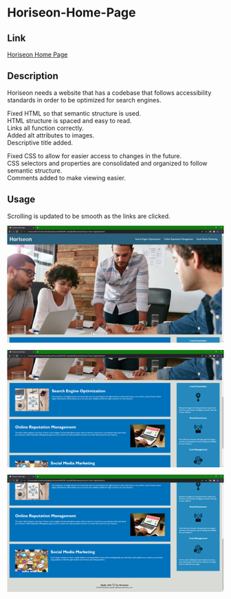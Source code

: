 # Horiseon-Home-Page

## Link

[Horiseon Home Page](https://aditore.github.io/Horiseon-Home-Page/)

## Description

Horiseon needs a website that has a codebase that follows accessibility standards in order to be optimized for search engines.

Fixed HTML so that semantic structure is used.\
HTML structure is spaced and easy to read.\
Links all function correctly.\
Added alt attributes to images.\
Descriptive title added.

Fixed CSS to allow for easier access to changes in the future.\
CSS selectors and properties are consolidated and organized to follow semantic structure.\
Comments added to make viewing easier.

## Usage

Scrolling is updated to be smooth as the links are clicked.


![alt 'top'](/assets/images/horiseon-home-page-top.png)



![alt 'mid'](/assets/images/horiseon-home-page-mid.png)



![alt 'bot'](/assets/images/horiseon-home-page-bot.png)

